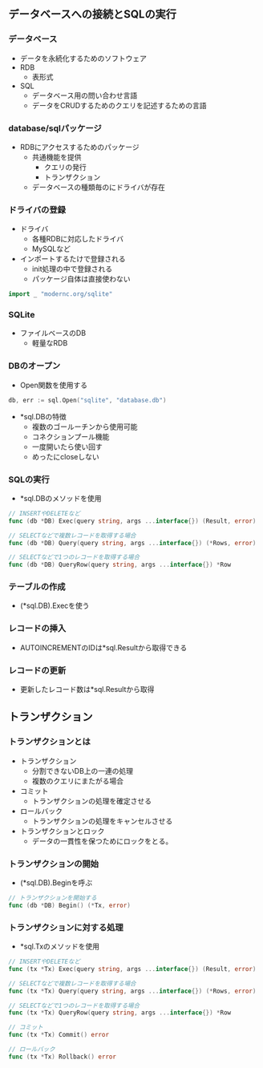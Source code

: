 ## データベースへの接続とSQLの実行
### データベース
- データを永続化するためのソフトウェア
- RDB
  - 表形式
- SQL
  - データベース用の問い合わせ言語
  - データをCRUDするためのクエリを記述するための言語


### database/sqlパッケージ
- RDBにアクセスするためのパッケージ
  - 共通機能を提供
    - クエリの発行
    - トランザクション
  - データベースの種類毎のにドライバが存在

### ドライバの登録
- ドライバ
  - 各種RDBに対応したドライバ
  - MySQLなど
- インポートするたけで登録される
  - init処理の中で登録される
  - パッケージ自体は直接使わない

``` go
import _ "modernc.org/sqlite"
```

### SQLite
- ファイルベースのDB
  - 軽量なRDB

### DBのオープン
- Open関数を使用する

``` go
db, err := sql.Open("sqlite", "database.db")
```

- *sql.DBの特徴
  - 複数のゴールーチンから使用可能
  - コネクションプール機能
  - 一度開いたら使い回す
  - めったにcloseしない

### SQLの実行
- *sql.DBのメソッドを使用

``` go
// INSERTやDELETEなど
func (db *DB) Exec(query string, args ...interface{}) (Result, error)

// SELECTなどで複数レコードを取得する場合
func (db *DB) Query(query string, args ...interface{}) (*Rows, error)

// SELECTなどで1つのレコードを取得する場合
func (db *DB) QueryRow(query string, args ...interface{}) *Row
```

### テーブルの作成
- (*sql.DB).Execを使う

### レコードの挿入
- AUTOINCREMENTのIDは*sql.Resultから取得できる

### レコードの更新
- 更新したレコード数は*sql.Resultから取得

## トランザクション
### トランザクションとは
- トランザクション
  - 分割できないDB上の一連の処理
  - 複数のクエリにまたがる場合
- コミット
  - トランザクションの処理を確定させる
- ロールバック
  - トランザクションの処理をキャンセルさせる
- トランザクションとロック
  - データの一貫性を保つためにロックをとる。

### トランザクションの開始
- (*sql.DB).Beginを呼ぶ

``` go
// トランザクションを開始する
func (db *DB) Begin() (*Tx, error)
```

### トランザクションに対する処理
- *sql.Txのメソッドを使用

``` go
// INSERTやDELETEなど
func (tx *Tx) Exec(query string, args ...interface{}) (Result, error)

// SELECTなどで複数レコードを取得する場合
func (tx *Tx) Query(query string, args ...interface{}) (*Rows, error)

// SELECTなどで1つのレコードを取得する場合
func (tx *Tx) QueryRow(query string, args ...interface{}) *Row

// コミット
func (tx *Tx) Commit() error

// ロールバック
func (tx *Tx) Rollback() error
```

